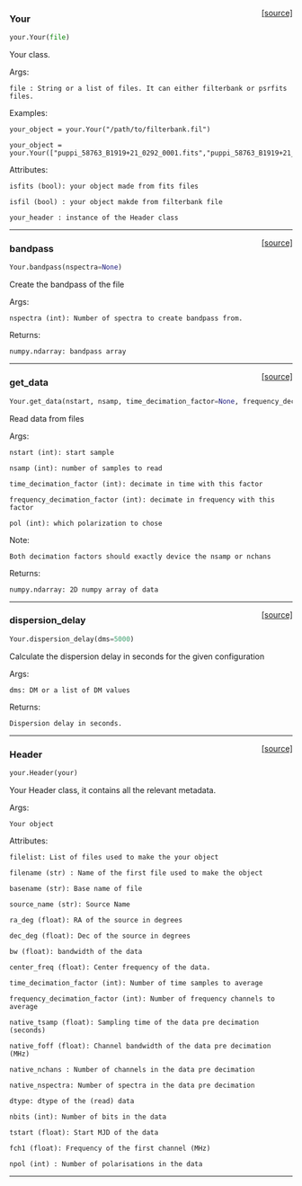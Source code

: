 <span style="float:right;">[[source]](https://github.com/thepetabyteproject/your/blob/master/your/your.py#L14)</span>

### Your


```python
your.Your(file)
```


Your class.

Args:

    file : String or a list of files. It can either filterbank or psrfits files.

Examples:

    your_object = your.Your("/path/to/filterbank.fil")

    your_object = your.Your(["puppi_58763_B1919+21_0292_0001.fits","puppi_58763_B1919+21_0292_0002.fits"]

Attributes:

    isfits (bool): your object made from fits files

    isfil (bool) : your object makde from filterbank file

    your_header : instance of the Header class


----

<span style="float:right;">[[source]](https://github.com/thepetabyteproject/your/blob/master/your/your.py#L151)</span>

### bandpass


```python
Your.bandpass(nspectra=None)
```


Create the bandpass of the file

Args:

    nspectra (int): Number of spectra to create bandpass from.


Returns:

    numpy.ndarray: bandpass array


----

<span style="float:right;">[[source]](https://github.com/thepetabyteproject/your/blob/master/your/your.py#L178)</span>

### get_data


```python
Your.get_data(nstart, nsamp, time_decimation_factor=None, frequency_decimation_factor=None, pol=0)
```


Read data from files

Args:

    nstart (int): start sample

    nsamp (int): number of samples to read

    time_decimation_factor (int): decimate in time with this factor

    frequency_decimation_factor (int): decimate in frequency with this factor

    pol (int): which polarization to chose

Note:

    Both decimation factors should exactly device the nsamp or nchans

Returns:

    numpy.ndarray: 2D numpy array of data


----

<span style="float:right;">[[source]](https://github.com/thepetabyteproject/your/blob/master/your/your.py#L267)</span>

### dispersion_delay


```python
Your.dispersion_delay(dms=5000)
```


Calculate the dispersion delay in seconds for the given configuration

Args:

    dms: DM or a list of DM values

Returns:

    Dispersion delay in seconds.


----

<span style="float:right;">[[source]](https://github.com/thepetabyteproject/your/blob/master/your/your.py#L284)</span>

### Header


```python
your.Header(your)
```


Your Header class, it contains all the relevant metadata.

Args:

    Your object

Attributes:

    filelist: List of files used to make the your object

    filename (str) : Name of the first file used to make the object

    basename (str): Base name of file

    source_name (str): Source Name

    ra_deg (float): RA of the source in degrees

    dec_deg (float): Dec of the source in degrees

    bw (float): bandwidth of the data

    center_freq (float): Center frequency of the data.

    time_decimation_factor (int): Number of time samples to average

    frequency_decimation_factor (int): Number of frequency channels to average

    native_tsamp (float): Sampling time of the data pre decimation (seconds)

    native_foff (float): Channel bandwidth of the data pre decimation (MHz)

    native_nchans : Number of channels in the data pre decimation

    native_nspectra: Number of spectra in the data pre decimation

    dtype: dtype of the (read) data

    nbits (int): Number of bits in the data

    tstart (float): Start MJD of the data

    fch1 (float): Frequency of the first channel (MHz)

    npol (int) : Number of polarisations in the data


----

